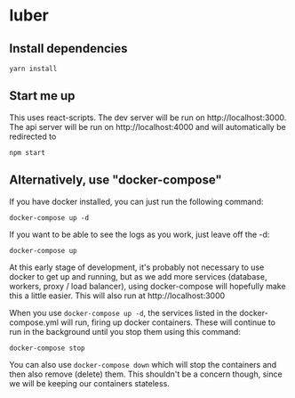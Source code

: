# luber

## Install dependencies
```
yarn install
```

## Start me up
This uses react-scripts. The dev server will be run on http://localhost:3000.
The api server will be run on http://localhost:4000 and will automatically be
redirected to
```
npm start
```


## Alternatively, use "docker-compose"
If you have docker installed, you can just run the following command:
```
docker-compose up -d
```

If you want to be able to see the logs as you work, just leave off the -d:

```
docker-compose up
```

At this early stage of development, it's probably not necessary to use docker to get up and running, but as we add more services (database, workers, proxy / load balancer), using docker-compose will hopefully make this a little easier. This will also run at http://localhost:3000

When you use `docker-compose up -d`, the services listed in the docker-compose.yml will run, firing up docker containers. These will continue to run in the background until you stop them using this command:

```
docker-compose stop
```

You can also use `docker-compose down` which will stop the containers and then also remove (delete) them. This shouldn't be a concern though, since we will be keeping our containers stateless.
